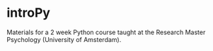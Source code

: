 # introPy
Materials for a 2 week Python course taught at the Research Master Psychology (University of Amsterdam).
